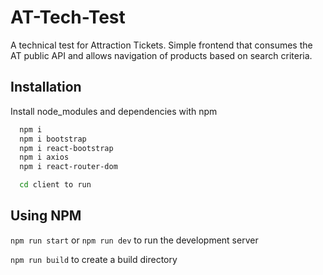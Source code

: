 
# AT-Tech-Test

A technical test for Attraction Tickets. Simple frontend that consumes the AT public API and allows navigation of products based on search criteria. 




## Installation

Install node_modules and dependencies  with npm

```bash
  npm i 
  npm i bootstrap
  npm i react-bootstrap
  npm i axios
  npm i react-router-dom

  cd client to run
```

    
## Using NPM

`npm run start` or `npm run dev`  to run the development server

`npm run build` to create a build directory
